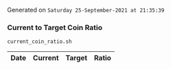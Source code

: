 Generated on `Saturday 25-September-2021 at 21:35:39`

### Current to Target Coin Ratio
`current_coin_ratio.sh`

Date|Current|Target|Ratio
---|---|---|---
